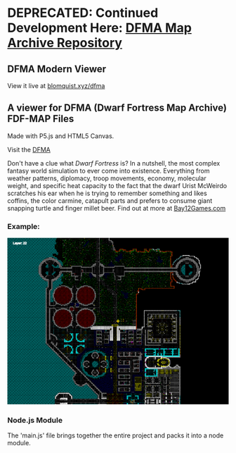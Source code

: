 # DEPRECATED: Continued Development Here: [DFMA Map Archive Repository](https://github.com/df-map-archive/dfma-html5-map-viewer)

## DFMA Modern Viewer

View it live at [blomquist.xyz/dfma](https://blomquist.xyz/dfma)

## A viewer for DFMA (Dwarf Fortress Map Archive) FDF-MAP Files

 Made with P5.js and HTML5 Canvas.

 Visit the [DFMA](https://mkv25.net/dfma)

 Don't have a clue what _Dwarf Fortress_ is?
 In a nutshell, the most complex fantasy world simulation to ever come into existence. Everything from weather patterns, diplomacy, troop movements, economy,  molecular weight, and specific heat capacity to the fact that the dwarf Urist McWeirdo scratches his ear when he is trying to remember something and likes coffins, the color carmine, catapult parts and prefers to consume giant snapping turtle and finger millet beer.
 Find out at more at [Bay12Games.com](https://bay12games.com/dwarves)

### Example:

![Preview of Canvas](img.png)

### Node.js Module

The 'main.js' file brings together the entire project and packs it into a node module.